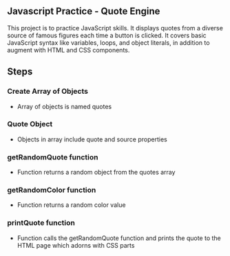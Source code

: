 
## Javascript Practice - Quote Engine

This project is to practice JavaScript skills. It displays quotes from a diverse source of famous figures each time a button is clicked. 
It covers basic JavaScript syntax like variables, loops, and object literals, in addition to augment with HTML and CSS components. 


## Steps

### Create Array of Objects
- Array of objects is named quotes
### Quote Object
- Objects in array include quote and source properties
### getRandomQuote function
- Function returns a random object from the quotes array
### getRandomColor function
- Function returns a random color value
### printQuote function
- Function calls the getRandomQuote function and prints the quote to the HTML page which adorns with CSS parts
